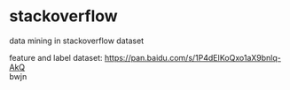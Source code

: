 # stackoverflow 
data mining in stackoverflow dataset

feature and label dataset: 
https://pan.baidu.com/s/1P4dEIKoQxo1aX9bnlq-AkQ    
bwjn